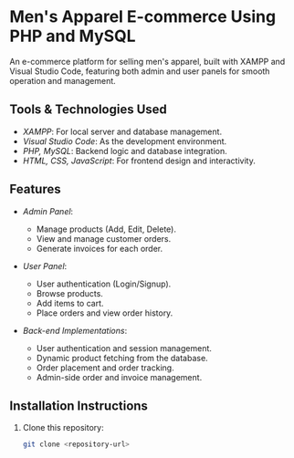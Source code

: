 # Men's Apparel E-commerce Using PHP and MySQL

An e-commerce platform for selling men's apparel, built with XAMPP and Visual Studio Code, featuring both admin and user panels for smooth operation and management.

## Tools & Technologies Used
- *XAMPP*: For local server and database management.
- *Visual Studio Code*: As the development environment.
- *PHP, MySQL*: Backend logic and database integration.
- *HTML, CSS, JavaScript*: For frontend design and interactivity.

## Features

- *Admin Panel*:
    - Manage products (Add, Edit, Delete).
    - View and manage customer orders.
    - Generate invoices for each order.
  
- *User Panel*:
    - User authentication (Login/Signup).
    - Browse products.
    - Add items to cart.
    - Place orders and view order history.

- *Back-end Implementations*:
    - User authentication and session management.
    - Dynamic product fetching from the database.
    - Order placement and order tracking.
    - Admin-side order and invoice management.
  
## Installation Instructions

1. Clone this repository:
   ```bash
   git clone <repository-url>
